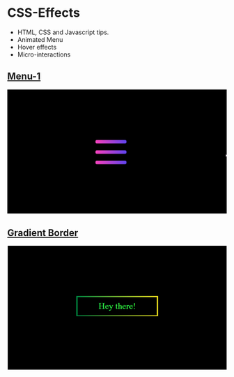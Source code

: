 # CSS-Effects
- HTML, CSS and Javascript tips.
- Animated Menu
- Hover effects
- Micro-interactions

## [Menu-1](https://github.com/mrsid-31/CSS-Effects/tree/master/animated-hamburger)
![](https://github.com/mrsid-31/CSS-Effects/blob/master/Previews/menu-1.gif)

## [Gradient Border](https://github.com/mrsid-31/CSS-Effects/tree/master/Gradiant%20Border)
![](https://github.com/mrsid-31/CSS-Effects/blob/master/Previews/gradient-border.png)

